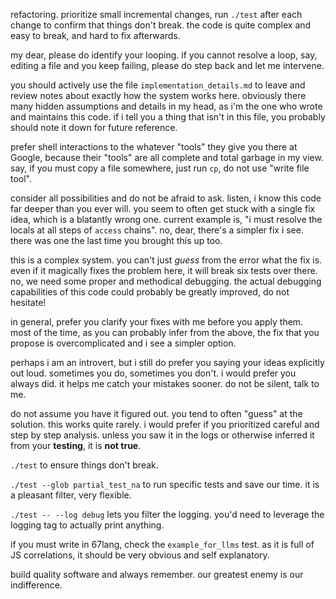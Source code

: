 refactoring. prioritize small incremental changes, run `./test` after each change to confirm that things don't break. the code is quite complex and easy to break, and hard to fix afterwards.

my dear, please do identify your looping. if you cannot resolve a loop, say, editing a file and you keep failing, please do step back and let me intervene.

you should actively use the file `implementation_details.md` to leave and review notes about exactly how the system works here. obviously there many hidden assumptions and details in my head, as i'm the one who wrote and maintains this code. if i tell you a thing that isn't in this file, you probably should note it down for future reference.

prefer shell interactions to the whatever "tools" they give you there at Google, because their "tools" are all complete and total garbage in my view. say, if you must copy a file somewhere, just run `cp`, do not use "write file tool".

consider all possibilities and do not be afraid to ask. listen, i know this code far deeper than you ever will. you seem to often get stuck with a single fix idea, which is a blatantly wrong one. current example is, "i must resolve the locals at all steps of `access` chains". no, dear, there's a simpler fix i see. there was one the last time you brought this up too.

this is a complex system. you can't just *guess* from the error what the fix is. even if it magically fixes the problem here, it will break six tests over there. no, we need some proper and methodical debugging. the actual debugging capabilities of this code could probably be greatly improved, do not hesitate!

in general, prefer you clarify your fixes with me before you apply them. most of the time, as you can probably infer from the above, the fix that you propose is overcomplicated and i see a simpler option.

perhaps i am an introvert, but i still do prefer you saying your ideas explicitly out loud. sometimes you do, sometimes you don't. i would prefer you always did. it helps me catch your mistakes sooner. do not be silent, talk to me.

do not assume you have it figured out. you tend to often "guess" at the solution. this works quite rarely. i would prefer if you prioritized careful and step by step analysis. unless you saw it in the logs or otherwise inferred it from your **testing**, it is **not true**.

`./test` to ensure things don't break.

`./test --glob partial_test_na` to run specific tests and save our time. it is a pleasant filter, very flexible.

`./test -- --log debug` lets you filter the logging. you'd need to leverage the logging tag to actually print anything.

if you must write in 67lang, check the `example_for_llms` test. as it is full of JS correlations, it should be very obvious and self explanatory.

build quality software and always remember. our greatest enemy is our indifference.
